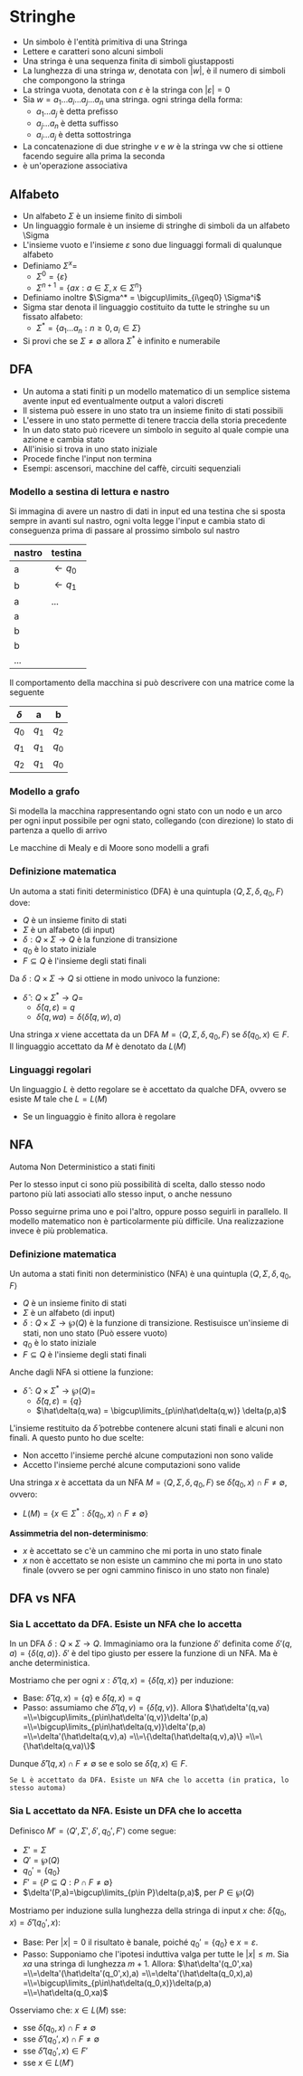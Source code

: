 # Stringhe

* Un simbolo è l'entità primitiva di una Stringa
* Lettere e caratteri sono alcuni simboli
* Una stringa è una sequenza finita di simboli giustapposti
* La lunghezza di una stringa $w$, denotata con $|w|$, è il numero di simboli che compongono la stringa
* La stringa vuota, denotata con $\varepsilon$ è la stringa con $|\varepsilon|=0$
* Sia $w=a_1...a_i...a_j...a_n$ una stringa. ogni stringa della forma:
  * $a_1...a_j$ è detta prefisso
  * $a_j...a_n$ è detta suffisso
  * $a_i...a_j$ è detta sottostringa
* La concatenazione di due stringhe $v$ e $w$ è la stringa vw che si ottiene facendo seguire alla prima la seconda
* è un'operazione  associativa

## Alfabeto

* Un alfabeto $\Sigma$ è un insieme finito di simboli
* Un linguaggio formale è un insieme di stringhe di simboli da un alfabeto \Sigma
* L'insieme vuoto e l'insieme ${\varepsilon}$ sono due linguaggi formali di qualunque alfabeto
* Definiamo $\Sigma^x$=
  * $\Sigma^0 = \{\varepsilon\}$
  * $\Sigma^{n+1} = \{ax: a\in\Sigma, x\in\Sigma^n\}$
* Definiamo inoltre $\Sigma^* = \bigcup\limits_{i\geq0} \Sigma^i$
* Sigma star denota il linguaggio costituito da tutte le stringhe su un fissato alfabeto:
  * $\Sigma^* = \{a_1...a_n:n\geq0,a_i\in\Sigma\}$
* Si provi che se $\Sigma\not=\emptyset$ allora $\Sigma^*$ è infinito e numerabile

## DFA

* Un automa a stati finiti p un modello matematico di un semplice sistema avente input ed eventualmente output a valori discreti
* Il sistema può essere in uno stato tra un insieme finito di stati possibili
* L'essere in uno stato permette di tenere traccia della storia precedente
* In un dato stato può ricevere un simbolo in seguito al quale compie una azione e cambia stato
* All'inisio si trova in uno stato iniziale
* Procede finche l'input non termina
* Esempi: ascensori, macchine del caffè, circuiti sequenziali

### Modello a sestina di lettura e nastro

Si immagina di avere un nastro di dati in input ed una testina che si sposta sempre in avanti sul nastro, ogni volta legge l'input e cambia stato di conseguenza prima di passare al prossimo simbolo sul nastro

| nastro | testina          |
| ------ | ---------------  |
| a      | $\leftarrow q_0$ |
| b      | $\leftarrow q_1$ |
| a      | ...              |
| a      |                  |
| b      |                  |
| b      |                  |
| ...    |                  |

Il comportamento della macchina si può descrivere con una matrice come la seguente

| $\delta$  | a     | b     |
| --------- | ----- | ----- |
| $q_0$     | $q_1$ | $q_2$ |
| $q_1$     | $q_1$ | $q_0$ |
| $q_2$     | $q_1$ | $q_0$ |

### Modello a grafo

Si modella la macchina rappresentando ogni stato con un nodo e un arco per ogni input possibile per ogni stato, collegando (con direzione) lo stato di partenza a quello di arrivo

Le macchine di Mealy e di Moore sono modelli a grafi

### Definizione matematica

Un automa a stati finiti deterministico (DFA) è una quintupla $\langle Q, \Sigma, \delta, q_0, F\rangle$ dove:
* $Q$ è un insieme finito di stati
* $\Sigma$ è un alfabeto (di input)
* $\delta: Q×\Sigma \rightarrow Q$ è la funzione di transizione
* $q_0$ è lo stato iniziale
* $F \subseteq Q$ è l'insieme degli stati finali 

Da $\delta: Q\times\Sigma \rightarrow Q$ si ottiene in modo univoco la funzione:
* $\hat\delta : Q×\Sigma^* \rightarrow Q$=
  * $\hat\delta(q,\varepsilon) = q$
  * $\hat\delta(q,wa) = \delta(\hat\delta(q,w),a)$
  
Una stringa $x$ viene accettata da un DFA $M = \langle Q, \Sigma, \delta, q_0, F\rangle$ se $\hat\delta(q_0,x)\in F$.
Il linguaggio accettato da $M$ è denotato da $L(M)$

### Linguaggi regolari

Un linguaggio $L$ è detto regolare se è accettato da qualche DFA, ovvero se esiste $M$ tale che $L=L(M)$

* Se un linguaggio è finito allora è regolare

## NFA

Automa Non Deterministico a stati finiti

Per lo stesso input ci sono più possibilità di scelta, dallo stesso nodo partono più lati associati allo stesso input, o anche nessuno

Posso seguirne prima uno e poi l'altro, oppure posso seguirli in parallelo. Il modello matematico non è particolarmente più difficile. Una realizzazione invece è più problematica.

### Definizione matematica

Un automa a stati finiti non deterministico (NFA) è una quintupla $\langle Q, \Sigma, \delta, q_0, F\rangle$ 
* $Q$ è un insieme finito di stati
* $\Sigma$ è un alfabeto (di input)
* $\delta: Q×\Sigma \rightarrow \wp(Q)$ è la funzione di transizione. Restisuisce un'insieme di stati, non uno stato (Può essere vuoto)
* $q_0$ è lo stato iniziale
* $F \subseteq Q$ è l'insieme degli stati finali  

Anche dagli NFA si ottiene la funzione:
* $\hat\delta : Q\times\Sigma^* \rightarrow \wp(Q)$=
  * $\hat\delta(q,\varepsilon) = \{q\}$
  * $\hat\delta(q,wa) = \bigcup\limits_{p\in\hat\delta(q,w)} \delta(p,a)$

L'insieme restituito da $\hat\delta$ potrebbe contenere alcuni stati finali e alcuni non finali. A questo punto ho due scelte:
* Non accetto l'insieme perché alcune computazioni non sono valide
* Accetto l'insieme perché alcune computazioni sono valide

Una stringa $x$ è accettata da un NFA $M = \langle Q, \Sigma, \delta, q_0, F\rangle$ se $\hat\delta(q_0,x)∩F \neq \emptyset$, ovvero:
* $L(M) =\{x\in \Sigma^*:\hat\delta(q_0,x)\cap F\neq\emptyset\}$

**Assimmetria del non-determinismo**:
* $x$ è accettato se c'è un cammino che mi porta in uno stato finale
* $x$ non è accettato se non esiste un cammino che mi porta in uno stato finale (ovvero se per ogni cammino finisco in uno stato non finale)

## DFA vs NFA

### Sia L accettato da DFA. Esiste un NFA che lo accetta
In un DFA $\delta: Q×\Sigma \rightarrow Q$. Immaginiamo ora la funzione $\delta'$ definita come $\delta'(q,a) = \{\delta(q,a)\}$. $\delta'$ è del tipo giusto per essere la funzione di un NFA. Ma è anche deterministica.

Mostriamo che per ogni $x: \hat\delta'(q,x) = \{\hat\delta(q,x)\}$ per induzione:
* Base: $\hat\delta'(q,x) = \{q\}$ e $\hat\delta(q,x) = q$
* Passo: assumiamo che $\hat\delta'(q,v) = \{\hat\delta(q,v)\}$. Allora $\hat\delta'(q,va) =\\=\bigcup\limits_{p\in\hat\delta'(q,v)}\delta'(p,a) =\\=\bigcup\limits_{p\in\hat\delta(q,v)}\delta'(p,a) =\\=\delta'(\hat\delta(q,v),a) =\\=\{\delta(\hat\delta(q,v),a)\} =\\=\{\hat\delta(q,va)\}$

Dunque $\hat\delta'(q,x)\cap F\neq\emptyset$ se e solo se $\hat\delta(q,x)\in F$.

```
Se L è accettato da DFA. Esiste un NFA che lo accetta (in pratica, lo stesso automa)
```

### Sia L accettato da NFA. Esiste un DFA che lo accetta

Definisco $M' = \langle Q',\Sigma', \delta', q_0', F'\rangle$ come segue:
* $\Sigma'=\Sigma$
* $Q'=\wp(Q)$
* $q_0'=\{q_0\}$
* $F'=\{P\subseteq Q:P\cap F\neq\emptyset\}$
* $\delta'(P,a)=\bigcup\limits_{p\in P}\delta(p,a)$, per $P\in\wp(Q)$

Mostriamo per induzione sulla lunghezza della stringa di input $x$ che: $\hat\delta(q_0,x)=\hat\delta'(q_0',x)$:
* Base: Per $|x|=0$ il risultato è banale, poiché $q_0'=\{q_0\}$ e $x=\varepsilon$.
* Passo: Supponiamo che l'ipotesi induttiva valga per tutte le $|x|\leq m$. Sia $xa$ una stringa di lunghezza $m+1$. Allora: $\hat\delta'(q_0',xa) =\\=\delta'(\hat\delta'(q_0',x),a) =\\=\delta'(\hat\delta(q_0,x),a) =\\=\bigcup\limits_{p\in\hat\delta(q_0,x)}\delta(p,a) =\\=\hat\delta(q_0,xa)$

Osserviamo che: $x\in L(M)$ sse:
* sse $\hat\delta(q_0,x)\cap F\neq\emptyset$
* sse $\hat\delta'(q_0',x)\cap F\neq\emptyset$ 
* sse $\hat\delta'(q_0',x)\in F'$ 
* sse $x\in L(M')$ 